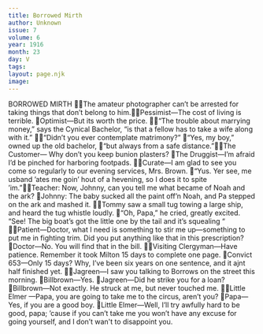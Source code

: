 ```yaml
---
title: Borrowed Mirth
author: Unknown
issue: 7
volume: 6
year: 1916
month: 23
day: V
tags:
layout: page.njk
image:
---
```

BORROWED MIRTH The amateur photographer can’t be arrested for taking things that don’t belong to him.Pessimist—The cost of living is terrible. Optimist—But its worth the price. “The trouble about marrying money,” says the Cynical Bachelor, “is that a fellow has to take a wife along with it.” “Didn’t you ever contemplate matrimony?” “Yes, my boy,” owned up the old bachelor, “but always from a safe distance.”The Customer— Why don’t you keep bunion plasters? The Druggist—I’m afraid I’d be pinched for harboring footpads. Curate—I am glad to see you come so regularly to our evening services, Mrs. Brown. “Yus. Yer see, me usband ’ates me goin’ hout of a hevening, so I does it to spite ’im.”Teacher: Now, Johnny, can you tell me what became of Noah and the ark? Johnny: The baby sucked all the paint off’n Noah, and Pa stepped on the ark and mashed it. Tommy saw a small tug towing a large ship, and heard the tug whistle loudly. “Oh, Papa,” he cried, greatly excited. “See! The big boat’s got the little one by the tail and it’s squealing “ Patient—Doctor, what I need is something to stir me up—something to put me in fighting trim. Did you put anything like that in this prescription? Doctor—No. You will find that in the bill. Visiting Clergyman—Have patience. Remember it took Milton 15 days to complete one page. Convict 653—Only 15 days? Why, I’ve been six years on one sentence, and it ajnt half finished yet. Jagreen—I saw you talking to Borrows on the street this morning. Billbrown—Yes. Jagreen—Did he strike you for a loan? Billbrown—Not exactly. He struck at me, but never touched me. Little Elmer —Papa, you are going to take me to the circus, aren’t you? Papa—Yes, if you are a good boy. Little Elmer—Well, I’ll try awfully hard to be good, papa; ’cause if you can’t take me you won’t have any excuse for going yourself, and I don’t wan't to disappoint you. 
